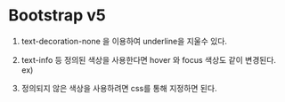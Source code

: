 # Bootstrap v5
1. text-decoration-none 을 이용하여 underline을 지울수 있다.
2. text-info 등 정의된 색상을 사용한다면 hover 와 focus 색상도 같이 변경된다.
 ex)
 
3. 정의되지 않은 색상을 사용하려면 css를 통해 지정하면 된다.  
